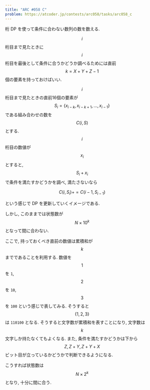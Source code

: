 ```yaml
---
title: "ARC #058 C"
problem: https://atcoder.jp/contests/arc058/tasks/arc058_c
---
```

桁 DP を使って条件に合わない数列の数を数える.

$$ i $$ 桁目まで見たときに $$ i $$ 桁目を最後として条件に合うかどうか調べるためには直前 $$ k = X+Y+Z-1 $$ 個の要素を持っておけばいい.

$$ i $$ 桁目まで見たときの直前16個の要素が $$ S_i = \{ x_{i-k}, x_{i-k+1}, \dots, x_{i-1} \} $$ である組み合わせの数を $$ C(i, S) $$ とする. $$ i $$ 桁目の数値が $$ x_i $$ とすると, $$ S_i + x_i $$ で条件を満たすかどうかを調べ, 満たさないなら

$$
C(i, S_i) += C(i-1, S_{i-1})
$$

という感じで DP を更新していくイメージである.

しかし, このままでは状態数が $$ N \times 10^k $$ となって間に合わない.

ここで, 持っておくべき直前の数値は累積和が $$ k $$ までであることを利用する. 数値を $$ 1 $$ を `1`, $$ 2 $$ を `10`, $$ 3 $$ を `100` という感じで表してみる. そうすると $$ \{ 1, 2, 3 \} $$ は `110100` となる. そうすると文字数が累積和を表すことになり, 文字数は $$ k $$ 文字しか持たなくてもよくなる. また, 条件を満たすかどうかは下から $$ Z, Z+Y, Z+Y+X $$ ビット目が立っているかどうかで判断できるようになる.

こうすれば状態数は $$ N \times 2^k $$ となり, 十分に間に合う.
